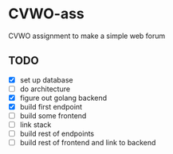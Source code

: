 # CVWO-ass

CVWO assignment to make a simple web forum

## TODO

- [x] set up database
- [ ] do architecture
- [x] figure out golang backend
- [x] build first endpoint
- [ ] build some frontend
- [ ] link stack
- [ ] build rest of endpoints
- [ ] build rest of frontend and link to backend
